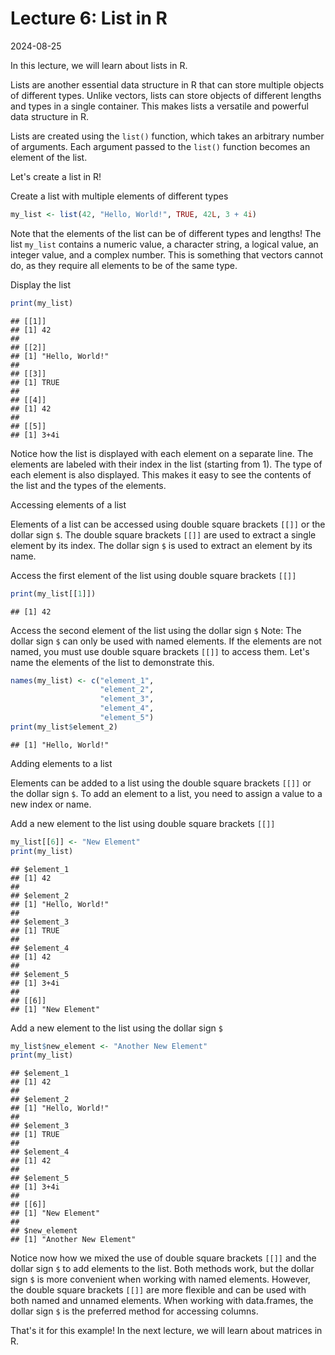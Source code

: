 # Lecture 6: List in R
2024-08-25

In this lecture, we will learn about lists in R.

Lists are another essential data structure in R that can store multiple
objects of different types. Unlike vectors, lists can store objects of
different lengths and types in a single container. This makes lists a
versatile and powerful data structure in R.

Lists are created using the `list()` function, which takes an arbitrary
number of arguments. Each argument passed to the `list()` function becomes an
element of the list.

Let's create a list in R!

Create a list with multiple elements of different types


``` r
my_list <- list(42, "Hello, World!", TRUE, 42L, 3 + 4i)
```

Note that the elements of the list can be of different types and lengths! The
list `my_list` contains a numeric value, a character string, a logical value,
an integer value, and a complex number. This is something that vectors cannot
do, as they require all elements to be of the same type.

Display the list


``` r
print(my_list)
```

```
## [[1]]
## [1] 42
## 
## [[2]]
## [1] "Hello, World!"
## 
## [[3]]
## [1] TRUE
## 
## [[4]]
## [1] 42
## 
## [[5]]
## [1] 3+4i
```

Notice how the list is displayed with each element on a separate line. The
elements are labeled with their index in the list (starting from 1). The type
of each element is also displayed. This makes it easy to see the contents of
the list and the types of the elements.

Accessing elements of a list

Elements of a list can be accessed using double square brackets `[[]]` or the
dollar sign `$`. The double square brackets `[[]]` are used to extract a
single element by its index. The dollar sign `$` is used to extract an
element by its name.

Access the first element of the list using double square brackets `[[]]`


``` r
print(my_list[[1]])
```

```
## [1] 42
```

Access the second element of the list using the dollar sign `$` Note: The
dollar sign `$` can only be used with named elements. If the elements are not
named, you must use double square brackets `[[]]` to access them. Let's name
the elements of the list to demonstrate this.


``` r
names(my_list) <- c("element_1",
                    "element_2",
                    "element_3",
                    "element_4",
                    "element_5")
print(my_list$element_2)
```

```
## [1] "Hello, World!"
```

Adding elements to a list

Elements can be added to a list using the double square brackets `[[]]` or
the dollar sign `$`. To add an element to a list, you need to assign a value
to a new index or name.

Add a new element to the list using double square brackets `[[]]`


``` r
my_list[[6]] <- "New Element"
print(my_list)
```

```
## $element_1
## [1] 42
## 
## $element_2
## [1] "Hello, World!"
## 
## $element_3
## [1] TRUE
## 
## $element_4
## [1] 42
## 
## $element_5
## [1] 3+4i
## 
## [[6]]
## [1] "New Element"
```

Add a new element to the list using the dollar sign `$`


``` r
my_list$new_element <- "Another New Element"
print(my_list)
```

```
## $element_1
## [1] 42
## 
## $element_2
## [1] "Hello, World!"
## 
## $element_3
## [1] TRUE
## 
## $element_4
## [1] 42
## 
## $element_5
## [1] 3+4i
## 
## [[6]]
## [1] "New Element"
## 
## $new_element
## [1] "Another New Element"
```

Notice now how we mixed the use of double square brackets `[[]]` and the
dollar sign `$` to add elements to the list. Both methods work, but the
dollar sign `$` is more convenient when working with named elements. However,
the double square brackets `[[]]` are more flexible and can be used with both
named and unnamed elements. When working with data.frames, the dollar sign
`$` is the preferred method for accessing columns.

That's it for this example! In the next lecture, we will learn about matrices
in R.
